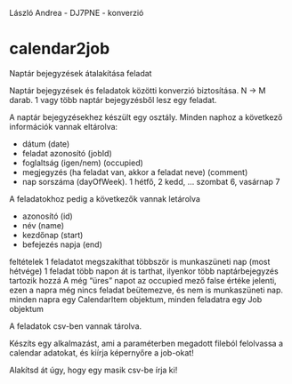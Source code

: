 László Andrea - DJ7PNE - konverzió

# calendar2job

Naptár bejegyzések átalakítása feladat


Naptár bejegyzések és feladatok közötti konverzió  biztosítása.
N -> M darab. 1 vagy több naptár bejegyzésből lesz egy feladat.


A naptár bejegyzésekhez készült egy osztály. Minden naphoz a következő információk vannak eltárolva:
 - dátum (date)
 - feladat azonosító (jobId)
 - foglaltság (igen/nem) (occupied)
 - megjegyzés (ha feladat van, akkor a feladat neve) (comment)
 - nap sorszáma (dayOfWeek). 1 hétfő, 2 kedd, … szombat 6, vasárnap 7

A feladatokhoz pedig a következők vannak letárolva
 - azonosító (id)
 - név (name)
 - kezdőnap (start)
 - befejezés napja (end)

feltételek
1 feladatot megszakíthat többször is munkaszüneti nap (most hétvége)
1 feladat több napon át is tarthat, ilyenkor több naptárbejegyzés tartozik hozzá
A még “üres” napot az occupied mező false értéke jelenti, ezen a napra még nincs feladat beütemezve, és nem is munkaszüneti nap.
minden napra egy CalendarItem objektum, minden feladatra egy Job objektum

A feladatok csv-ben vannak tárolva.

Készíts egy alkalmazást, ami a paraméterben megadott fileból felolvassa a calendar adatokat, és kiírja képernyőre a job-okat!

Alakítsd át úgy, hogy egy masik csv-be írja ki!
